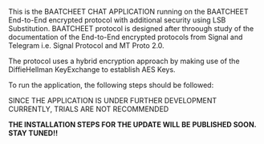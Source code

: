 This is the BAATCHEET CHAT APPLICATION running on the BAATCHEET End-to-End encrypted protocol with additional security using LSB Substitution. 
BAATCHEET protocol is designed after throough study of the documentation of the End-to-End encrypted protocols from Signal and Telegram i.e. Signal Protocol and MT Proto 2.0. 

The protocol uses a hybrid encryption approach by making use of the DiffieHellman KeyExchange to establish AES Keys.

To run the application, the following steps should be followed: 

SINCE THE APPLICATION IS UNDER FURTHER DEVELOPMENT CURRENTLY, TRIALS ARE NOT RECOMMENDED

**THE INSTALLATION STEPS FOR THE UPDATE WILL BE PUBLISHED SOON. STAY TUNED!!**
